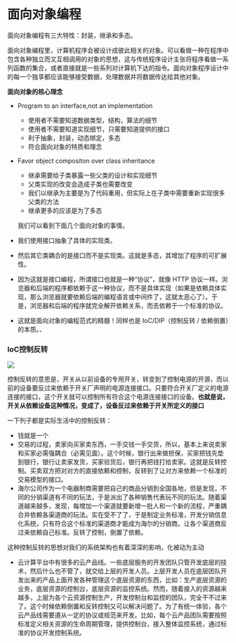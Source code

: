 # 面向对象编程
面向对象编程有三大特性：封装，继承和多态。

面向对象编程里，计算机程序会被设计成彼此相关的对象。可以看做一种在程序中包含各种独立而又互相调用的对象的思想，这与传统程序设计主张将程序看做一系列函数的集合，或者直接就是一些系列对计算机下达的指令。面向对象程序设计中的每一个独享都应该能够接受数据，处理数据并将数据传达给其他对象。

**面向对象的核心理念**
- Program to an interface,not an implementation
    - 使用者不需要知道数据类型，结构，算法的细节
    - 使用者不需要知道实现细节，只需要知道提供的接口
    - 利于抽象，封装，动态绑定，多态
    - 符合面向对象的特质和理念
- Favor object compositon over class inheritance
    - 继承需要给子类暴露一些父类的设计和实现细节
    - 父类实现的改变会造成子类也需要改变
    - 我们以继承为主要是为了代码重用，但实际上在子类中需要重新实现很多父类的方法
    - 继承更多的应该是为了多态

    
    我们可以看到下面几个面向对象的事情。

- 我们使用接口抽象了具体的实现类。
- 然后其它类耦合的是接口而不是实现类。这就是多态，其增加了程序的可扩展性。
- 因为这就是接口编程，所谓接口也就是一种“协议”，就像 HTTP 协议一样。浏览器和后端的程序都依赖于这一种协议，而不是具体实现（如果是依赖具体实现，那么浏览器就要依赖后端的编程语言或中间件了，这就太恶心了）。于是，浏览器和后端的程序就完全解开依赖关系，而去依赖于一个标准的协议。
- 这就是面向对象的编程范式的精髓！同样也是 IoC/DIP（控制反转 / 依赖倒置）的本质。、

### IoC控制反转

![](https://static001.geekbang.org/resource/image/4d/13/4d1b95052b62dc82dc099302c8612613.jpg)

控制反转的意思是，开关从以前设备的专用开关，转变到了控制电源的开源，而以前的设备要反过来依赖于开关厂声明的电源连接接口。只要符合开关厂定义的电源连接的接口，这个开关就可以控制所有符合这个电源连接接口的设备。**也就是说，开关从依赖设备这种情况，变成了，设备反过来依赖于开关所定义的接口**

一下列子都是实际生活中的控制反转：

- 钱就是一个
- 交易的过程，卖家向买家卖东西，一手交钱一手交货，所以，基本上来说卖家和买家必需强耦合（必需见面）。这个时候，银行出来做担保，买家把钱先垫到银行，银行让卖家发货，买家验货后，银行再把钱打给卖家。这就是反转控制。买卖双方把对对方的直接依赖和控制，反转到了让对方来依赖一个标准的交易模型的接口。
- 海尔公司作为一个电器制商需要把自己的商品分销到全国各地，但是发现，不同的分销渠道有不同的玩法，于是派出了各种销售代表玩不同的玩法。随着渠道越来越多，发现，每增加一个渠道就要新增一批人和一个新的流程，严重耦合并依赖各渠道商的玩法。实在受不了了，于是制定业务标准，开发分销信息化系统，只有符合这个标准的渠道商才能成为海尔的分销商。让各个渠道商反过来依赖自己标准。反转了控制，倒置了依赖。

这种控制反转的思想对我们的系统架构也有着深深的影响，化被动为主动
- 云计算平台中有很多的云产品线。一些底层服务的开发团队只管开发底层的技术，然后什么也不管了，就交给上层的开发人员。上层开发人员在底层团队开发出来的产品上面开发各种管理这个底层资源的东西，比如：生产底层资源的业务，底层资源的控制台，底层资源的监控系统。然而，随着接入的资源越来越多，上层为各个云资源控制生产，开发控制台和监控的团队，完全干不过来了。这个时候依赖倒置和反转控制又可以解决问题了。为了有统一体验，各个云产品线需要遵从一定的协议或规范来开发。比如，每个云产品团队需要按照标准定义相关资源的生命周期管理，提供控制台，接入整体监控系统，通过标准的协议开发控制系统。